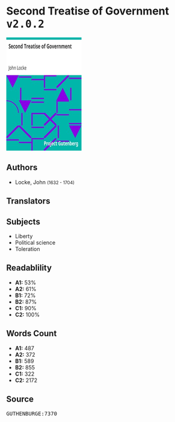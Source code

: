# Second Treatise of Government <kbd>v2.0.2</kbd>

![](./cover.medium.jpg "")

## Authors


 - Locke, John <small>(1632 - 1704)</small>

## Translators



## Subjects


 - Liberty
 - Political science
 - Toleration

## Readablility


 - **A1:** 53%
 - **A2:** 61%
 - **B1:** 72%
 - **B2:** 87%
 - **C1:** 90%
 - **C2:** 100%

## Words Count


 - **A1:** 487
 - **A2:** 372
 - **B1:** 589
 - **B2:** 855
 - **C1:** 322
 - **C2:** 2172

## Source


<kbd>GUTHENBURGE:7370</kbd>
